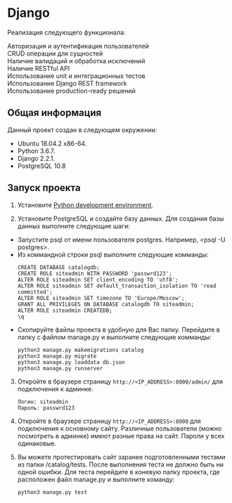 # Django

Реализация следующего функционала:  
 
Авторизация и аутентификация пользователей   
CRUD операции для сущностей   
Наличие валидаций и обработка исключений   
Наличие RESTful API   
Использование unit и интеграционных тестов   
Использование Django REST framework   
Использование production-ready решений   

## Общая информация 

Данный проект создан в следующем окружении:

* Ubuntu 18.04.2 x86-64.
* Python 3.6.7.
* Django 2.2.1.
* PostgreSQL 10.8

## Запуск проекта

1. Установите [Python development environment](https://developer.mozilla.org/en-US/docs/Learn/Server-side/Django/development_environment).

2. Установите PostgreSQL и создайте базу данных. Для создания базы данных выполните следующие шаги:

* Запустите psql от имени пользователя postgres. Например, <psql -U postgres>.
* Из коммандной строки psql выполните следующие комманды:
    ```
    CREATE DATABASE catalogdb;
    CREATE ROLE siteadmin WITH PASSWORD 'passwrd123';
    ALTER ROLE siteadmin SET client_encoding TO 'utf8';
    ALTER ROLE siteadmin SET default_transaction_isolation TO 'read committed';
    ALTER ROLE siteadmin SET timezone TO 'Europe/Moscow';
    GRANT ALL PRIVILEGES ON DATABASE catalogdb TO siteadmin;
    ALTER ROLE siteadmin CREATEDB;
    \q
    ```
* Скопируйте файлы проекта в удобную для Вас папку. Перейдите в папку с файлом manage.py и выполните следующие комманды:
    ```
    python3 manage.py makemigrations catalog
    python3 manage.py migrate
    python3 manage.py loaddata db.json
    python3 manage.py runserver
    ```
3. Откройте в браузере страницу `http://<IP_ADDRESS>:8000/admin/` для подключения к админке.
    ```
    Логин: siteadmin
    Пароль: passwrd123
    ```
4. Откройте в браузере страницу `http://<IP_ADDRESS>:8000` для подключения к основному сайту. Различные пользователи (можно посмотреть в админке) имеют разные права на сайт. Пароли у всех одинаковые.

5. Вы можете протестировать сайт заранее подготовленными тестами из папки <projectfolder>/catalog/tests. После выполнения теста не должно быть ни одной ошибки. Для теста перейдите в коневую папку проекта, где расположен файл manage.py и выполните команду:
    ```
    python3 manage.py test
    ```
